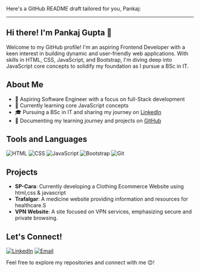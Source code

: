 Here's a GitHub README draft tailored for you, Pankaj:

---

## Hi there! I'm Pankaj Gupta 👋
Welcome to my GitHub profile! I'm an aspiring Frontend Developer with a keen interest in building dynamic and user-friendly web applications. With skills in HTML, CSS, JavaScript, and Bootstrap, I'm diving deep into JavaScript core concepts to solidify my foundation as I pursue a BSc in IT.

## About Me
- 💼 Aspiring Software Engineer with a focus on full-Stack development
- 🌱 Currently learning core JavaScript concepts
- 🎓 Pursuing a BSc in IT and sharing my journey on [LinkedIn](https://www.linkedin.com/in/pankaj026/)
- 🔄 Documenting my learning journey and projects on [GitHub](https://github.com/Pankaj-026/)

## Tools and Languages
![HTML](https://img.shields.io/badge/HTML-FF4500?style=flat&logo=html5&logoColor=white)
![CSS](https://img.shields.io/badge/CSS-1572B6?style=flat&logo=css3&logoColor=white)
![JavaScript](https://img.shields.io/badge/JavaScript-F7DF1E?style=flat&logo=javascript&logoColor=black)
![Bootstrap](https://img.shields.io/badge/Bootstrap-563D7C?style=flat&logo=bootstrap&logoColor=white)
![Git](https://img.shields.io/badge/Git-F05032?style=flat&logo=git&logoColor=white)

## Projects
- **SP-Cara**: Currently developing a Clothing Ecommerce Website using html,css & javascript
- **Trafalgar**: A medicine website providing information and resources for healthcare.S
- **VPN Website**: A site focused on VPN services, emphasizing secure and private browsing.

## Let's Connect!
[![LinkedIn](https://img.shields.io/badge/LinkedIn-0077B5?style=flat&logo=linkedin&logoColor=white)](https://www.linkedin.com/in/pankaj026/)
[![Email](https://img.shields.io/badge/Email-D14836?style=flat&logo=gmail&logoColor=white)](mailto:pankajgupta1063@gmail.com)

Feel free to explore my repositories and connect with me 😊!
